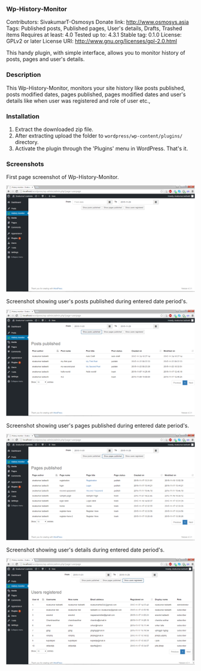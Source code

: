 ### Wp-History-Monitor

Contributors: SivakumarT-Osmosys
Donate link: http://www.osmosys.asia
Tags: Published posts, Published pages, User's details, Drafts, Trashed items
Requires at least: 4.0
Tested up to: 4.3.1
Stable tag: 0.1.0
License: GPLv2 or later
License URI: http://www.gnu.org/licenses/gpl-2.0.html

This handy plugin, with simple interface, allows you to monitor history of posts, pages and user's details.

### Description

This Wp-History-Monitor, monitors your site history like posts published, posts modified dates, pages published, pages modified dates and user's details like when user was registered and role of user etc.,

### Installation

1. Extract the downloaded zip file. 
1. After extracting upload the folder to `wordpress/wp-content/plugins/` directory.
1. Activate the plugin through the 'Plugins' menu in WordPress. That's it.

### Screenshots

First page screenshot of Wp-History-Monitor.

![First image of wp-history-monitor](https://raw.githubusercontent.com/OsmosysSoftware/wp-history-monitor/master/images/firstimage.png)

Screenshot showing user's posts published during entered date period's.

![User's posts](https://raw.githubusercontent.com/OsmosysSoftware/wp-history-monitor/master/images/second%20image.png)

Screenshot showing user's pages published during entered date period's.

![User's pages ](https://raw.githubusercontent.com/OsmosysSoftware/wp-history-monitor/master/images/third%20page.png)

Screenshot showing user's details during entered date period's.

![User's details](https://raw.githubusercontent.com/OsmosysSoftware/wp-history-monitor/master/images/fifth%20page.png)


